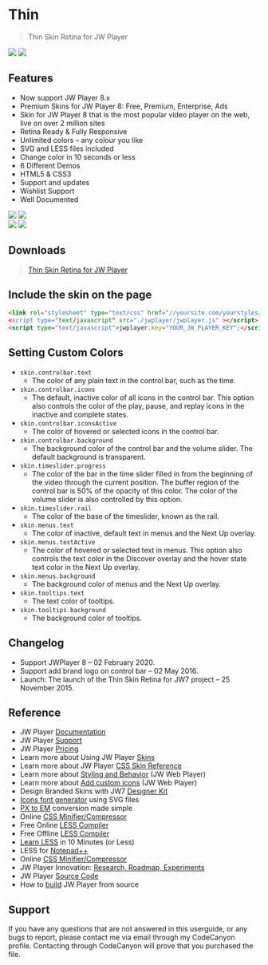 # Thin

> Thin Skin Retina for JW Player

<img src="./_images/thin/1.png">
<img src="./_images/thin/2.png">

## Features

- Now support JW Player 8.x
- Premium Skins for JW Player 8: Free, Premium, Enterprise, Ads
- Skin for JW Player 8 that is the most popular video player on the web, live on over 2 million sites
- Retina Ready & Fully Responsive
- Unlimited colors – any colour you like
- SVG and LESS files included
- Change color in 10 seconds or less
- 6 Different Demos
- HTML5 & CSS3
- Support and updates
- Wishlist Support
- Well Documented

<img src="./_images/thin/3.png">
<img src="./_images/thin/4.png">
<br>
<img src="./_images/thin/5.png">
<img src="./_images/thin/6.png">

## Downloads

> [Thin Skin Retina for JW Player](https://codecanyon.net/item/thin-skin-retina-for-jw-player/13834750)

## Include the skin on the page

```html
<link rel="stylesheet" type="text/css" href="//yoursite.com/yourstyles/thin.min.css>
<script type="text/javascript" src="./jwplayer/jwplayer.js" ></script>
<script type="text/javascript">jwplayer.key="YOUR_JW_PLAYER_KEY";</script>
```

## Setting Custom Colors

- `skin.controlbar.text`
  - The color of any plain text in the control bar, such as the time.
- `skin.controlbar.icons`
  - The default, inactive color of all icons in the control bar. This option also controls the color of the play, pause, and replay icons in the inactive and complete states.
- `skin.controlbar.iconsActive`
  - The color of hovered or selected icons in the control bar.
- `skin.controlbar.background`
  - The background color of the control bar and the volume slider. The default background is transparent.
- `skin.timeslider.progress`
  - The color of the bar in the time slider filled in from the beginning of the video through the current position. The buffer region of the control bar is 50% of the opacity of this color. The color of the volume slider is also controlled by this option.
- `skin.timeslider.rail`
  - The color of the base of the timeslider, known as the rail.
- `skin.menus.text`
  - The color of inactive, default text in menus and the Next Up overlay.
- `skin.menus.textActive`
  - The color of hovered or selected text in menus. This option also controls the text color in the Discover overlay and the hover state text color in the Next Up overlay.
- `skin.menus.background`
  - The background color of menus and the Next Up overlay.
- `skin.tooltips.text`
  - The text color of tooltips.
- `skin.tooltips.background`
  - The background color of tooltips.

## Changelog

- Support JWPlayer 8 – 02 February 2020.
- Support add brand logo on control bar – 02 May 2016.
- Launch: The launch of the Thin Skin Retina for JW7 project – 25 November 2015.

## Reference

- JW Player [Documentation](https://docs.jwplayer.com/platform/docs)
- JW Player [Support](https://support.jwplayer.com/hc/en-us/requests/new)
- JW Player [Pricing](https://jwplayer.com/pricing/)
- Learn more about Using JW Player [Skins](https://docs.jwplayer.com/players/reference/skin)
- Learn more about JW Player [CSS Skin Reference](https://docs.jwplayer.com/players/reference/css-skin-reference)
- Learn more about [Styling and Behavior](https://docs.jwplayer.com/players/reference/css-skin-reference) (JW Web Player)
- Learn more about [Add custom icons](https://docs.jwplayer.com/players/docs/jw8-add-custom-icons) (JW Web Player)
- Design Branded Skins with JW7 [Designer Kit](https://jwplayer.com/blog/jw7designerkit/)
- [Icons font generator](https://icomoon.io/app/) using SVG files
- [PX to EM](http://pxtoem.com) conversion made simple
- Online [CSS Minifier/Compressor](http://cssshrink.com)
- Free Online [LESS Compiler](http://less2css.org)
- Free Offline [LESS Compiler](https://github.com/dikei/less2css)
- [Learn LESS](http://tutorialzine.com/2015/07/learn-less-in-10-minutes-or-less/) in 10 Minutes (or Less)
- LESS for [Notepad++](https://github.com/azrafe7/LESS-for-Notepad-plusplus)
- Online [CSS Minifier/Compressor](http://cssshrink.com)
- JW Player Innovation: [Research, Roadmap, Experiments](https://jwplayer.com/news/)
- JW Player [Source Code](https://github.com/jwplayer/jwplayer/releases)
- How to [build](https://github.com/jwplayer/jwplayer/blob/master/README.md#building-the-player) JW Player from source

## Support

If you have any questions that are not answered in this userguide, or any bugs to report, please contact me via email through my CodeCanyon profile. Contacting through CodeCanyon will prove that you purchased the file.